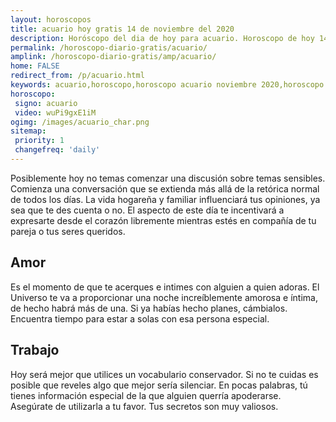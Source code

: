 ```yaml
---
layout: horoscopos
title: acuario hoy gratis 14 de noviembre del 2020 
description: Horóscopo del dia de hoy para acuario. Horoscopo de hoy 14 de noviembre del 2020. Las predicciones de amor, trabajo, vida personal gratis.
permalink: /horoscopo-diario-gratis/acuario/
amplink: /horoscopo-diario-gratis/amp/acuario/
home: FALSE
redirect_from: /p/acuario.html
keywords: acuario,horoscopo,horoscopo acuario noviembre 2020,horoscopo acuario hoy,tarot acuario noviembre 2020,horoscopo acuario,tarot acuario hoy,horoscopo de hoy,horoscopo diario,tarot del amor,horoscopo de hoy acuario,horoscopo diario del tarot, Horoscopo de hoy acuario 14 de noviembre del 2020,horóscopo del día,signos zodiacales 2020, el horoscopo de hoy
horoscopo:
 signo: acuario
 video: wuPi9gxE1iM
ogimg: /images/acuario_char.png
sitemap:
 priority: 1
 changefreq: 'daily'
---
```



Posiblemente hoy no temas comenzar una discusión sobre temas sensibles. Comienza una conversación que se extienda más allá de la retórica normal de todos los días. La vida hogareña y familiar influenciará tus opiniones, ya sea que te des cuenta o no. El aspecto de este día te incentivará a expresarte desde el corazón libremente mientras estés en compañía de tu pareja o tus seres queridos.

## Amor

Es el momento de que te acerques e intimes con alguien a quien adoras. El Universo te va a proporcionar una noche increíblemente amorosa e íntima, de hecho habrá más de una. Si ya habías hecho planes, cámbialos. Encuentra tiempo para estar a solas con esa persona especial.

## Trabajo

Hoy será mejor que utilices un vocabulario conservador. Si no te cuidas es posible que reveles algo que mejor sería silenciar. En pocas palabras, tú tienes información especial de la que alguien querría apoderarse. Asegúrate de utilizarla a tu favor. Tus secretos son muy valiosos.